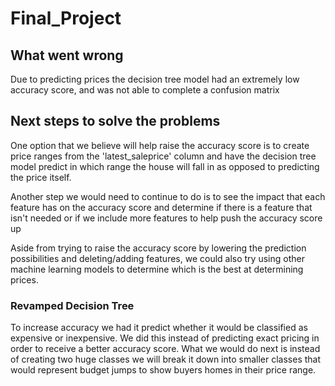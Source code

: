 # Final_Project

## What went wrong
Due to predicting prices the decision tree model had an extremely low accuracy score, and was not able to complete a confusion matrix

## Next steps to solve the problems
One option that we believe will help raise the accuracy score is to create price ranges from the 'latest_saleprice' column and have the decision tree model predict in which range the house will fall in as opposed to predicting the price itself.

Another step we would need to continue to do is to see the impact that each feature has on the accuracy score and determine if there is a feature that isn't needed or if we include more features to help push the accuracy score up

Aside from trying to raise the accuracy score by lowering the prediction possibilities and deleting/adding features, we could also try using other machine learning models to determine which is the best at determining prices.


### Revamped Decision Tree
To increase accuracy we had it predict whether it would be classified as expensive or inexpensive. We did this instead of predicting exact pricing in order to receive
a better accuracy score. What we would do next is instead of creating two huge classes we will break it down into smaller classes that would represent budget jumps to 
show buyers homes in their price range. 
